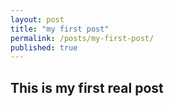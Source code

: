 ```yaml
---
layout: post
title: "my first post"
permalink: /posts/my-first-post/
published: true
---
```


## This is my first real post

